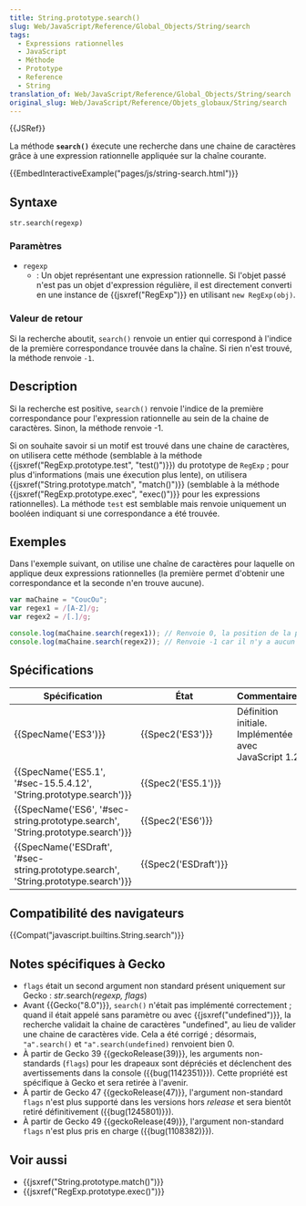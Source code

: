 ```yaml
---
title: String.prototype.search()
slug: Web/JavaScript/Reference/Global_Objects/String/search
tags:
  - Expressions rationnelles
  - JavaScript
  - Méthode
  - Prototype
  - Reference
  - String
translation_of: Web/JavaScript/Reference/Global_Objects/String/search
original_slug: Web/JavaScript/Reference/Objets_globaux/String/search
---
```

{{JSRef}}

La méthode **`search()`** éxecute une recherche dans une chaine de caractères grâce à une expression rationnelle appliquée sur la chaîne courante.

{{EmbedInteractiveExample("pages/js/string-search.html")}}

## Syntaxe

    str.search(regexp)

### Paramètres

- `regexp`
  - : Un objet représentant une expression rationnelle. Si l'objet passé n'est pas un objet d'expression régulière, il est directement converti en une instance de {{jsxref("RegExp")}} en utilisant `new RegExp(obj)`.

### Valeur de retour

Si la recherche aboutit, `search()` renvoie un entier qui correspond à l'indice de la première correspondance trouvée dans la chaîne. Si rien n'est trouvé, la méthode renvoie `-1`.

## Description

Si la recherche est positive, `search()` renvoie l'indice de la première correspondance pour l'expression rationnelle au sein de la chaine de caractères. Sinon, la méthode renvoie -1.

Si on souhaite savoir si un motif est trouvé dans une chaine de caractères, on utilisera cette méthode (semblable à la méthode {{jsxref("RegExp.prototype.test", "test()")}}) du prototype de `RegExp` ; pour plus d'informations (mais une éxecution plus lente), on utilisera {{jsxref("String.prototype.match", "match()")}} (semblable à la méthode {{jsxref("RegExp.prototype.exec", "exec()")}} pour les expressions rationnelles). La méthode `test` est semblable mais renvoie uniquement un booléen indiquant si une correspondance a été trouvée.

## Exemples

Dans l'exemple suivant, on utilise une chaîne de caractères pour laquelle on applique deux expressions rationnelles (la première permet d'obtenir une correspondance et la seconde n'en trouve aucune).

```js
var maChaine = "CoucOu";
var regex1 = /[A-Z]/g;
var regex2 = /[.]/g;

console.log(maChaine.search(regex1)); // Renvoie 0, la position de la première majuscule
console.log(maChaine.search(regex2)); // Renvoie -1 car il n'y a aucun point dans la chaîne
```

## Spécifications

| Spécification                                                                                                | État                         | Commentaires                                         |
| ------------------------------------------------------------------------------------------------------------ | ---------------------------- | ---------------------------------------------------- |
| {{SpecName('ES3')}}                                                                                     | {{Spec2('ES3')}}         | Définition initiale. Implémentée avec JavaScript 1.2 |
| {{SpecName('ES5.1', '#sec-15.5.4.12', 'String.prototype.search')}}                     | {{Spec2('ES5.1')}}     |                                                      |
| {{SpecName('ES6', '#sec-string.prototype.search', 'String.prototype.search')}}     | {{Spec2('ES6')}}         |                                                      |
| {{SpecName('ESDraft', '#sec-string.prototype.search', 'String.prototype.search')}} | {{Spec2('ESDraft')}} |                                                      |

## Compatibilité des navigateurs

{{Compat("javascript.builtins.String.search")}}

## Notes spécifiques à Gecko

- `flags` était un second argument non standard présent uniquement sur Gecko : _str_.search(_regexp, flags_)
- Avant {{Gecko("8.0")}}, `search()` n'était pas implémenté correctement ; quand il était appelé sans paramètre ou avec {{jsxref("undefined")}}, la recherche validait la chaine de caractères "undefined", au lieu de valider une chaine de caractères vide. Cela a été corrigé ; désormais, `"a".search()` et `"a".search(undefined)` renvoient bien 0.
- À partir de Gecko 39 {{geckoRelease(39)}}, les arguments non-standards (`flags`) pour les drapeaux sont dépréciés et déclenchent des avertissements dans la console ({{bug(1142351)}}). Cette propriété est spécifique à Gecko et sera retirée à l'avenir.
- À partir de Gecko 47 {{geckoRelease(47)}}, l'argument non-standard `flags` n'est plus supporté dans les versions hors _release_ et sera bientôt retiré définitivement ({{bug(1245801)}}).
- À partir de Gecko 49 {{geckoRelease(49)}}, l'argument non-standard `flags` n'est plus pris en charge ({{bug(1108382)}}).

## Voir aussi

- {{jsxref("String.prototype.match()")}}
- {{jsxref("RegExp.prototype.exec()")}}
